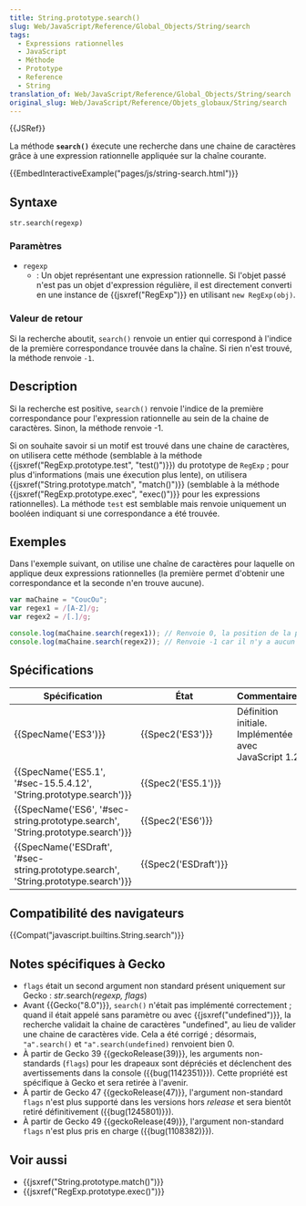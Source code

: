 ```yaml
---
title: String.prototype.search()
slug: Web/JavaScript/Reference/Global_Objects/String/search
tags:
  - Expressions rationnelles
  - JavaScript
  - Méthode
  - Prototype
  - Reference
  - String
translation_of: Web/JavaScript/Reference/Global_Objects/String/search
original_slug: Web/JavaScript/Reference/Objets_globaux/String/search
---
```

{{JSRef}}

La méthode **`search()`** éxecute une recherche dans une chaine de caractères grâce à une expression rationnelle appliquée sur la chaîne courante.

{{EmbedInteractiveExample("pages/js/string-search.html")}}

## Syntaxe

    str.search(regexp)

### Paramètres

- `regexp`
  - : Un objet représentant une expression rationnelle. Si l'objet passé n'est pas un objet d'expression régulière, il est directement converti en une instance de {{jsxref("RegExp")}} en utilisant `new RegExp(obj)`.

### Valeur de retour

Si la recherche aboutit, `search()` renvoie un entier qui correspond à l'indice de la première correspondance trouvée dans la chaîne. Si rien n'est trouvé, la méthode renvoie `-1`.

## Description

Si la recherche est positive, `search()` renvoie l'indice de la première correspondance pour l'expression rationnelle au sein de la chaine de caractères. Sinon, la méthode renvoie -1.

Si on souhaite savoir si un motif est trouvé dans une chaine de caractères, on utilisera cette méthode (semblable à la méthode {{jsxref("RegExp.prototype.test", "test()")}}) du prototype de `RegExp` ; pour plus d'informations (mais une éxecution plus lente), on utilisera {{jsxref("String.prototype.match", "match()")}} (semblable à la méthode {{jsxref("RegExp.prototype.exec", "exec()")}} pour les expressions rationnelles). La méthode `test` est semblable mais renvoie uniquement un booléen indiquant si une correspondance a été trouvée.

## Exemples

Dans l'exemple suivant, on utilise une chaîne de caractères pour laquelle on applique deux expressions rationnelles (la première permet d'obtenir une correspondance et la seconde n'en trouve aucune).

```js
var maChaine = "CoucOu";
var regex1 = /[A-Z]/g;
var regex2 = /[.]/g;

console.log(maChaine.search(regex1)); // Renvoie 0, la position de la première majuscule
console.log(maChaine.search(regex2)); // Renvoie -1 car il n'y a aucun point dans la chaîne
```

## Spécifications

| Spécification                                                                                                | État                         | Commentaires                                         |
| ------------------------------------------------------------------------------------------------------------ | ---------------------------- | ---------------------------------------------------- |
| {{SpecName('ES3')}}                                                                                     | {{Spec2('ES3')}}         | Définition initiale. Implémentée avec JavaScript 1.2 |
| {{SpecName('ES5.1', '#sec-15.5.4.12', 'String.prototype.search')}}                     | {{Spec2('ES5.1')}}     |                                                      |
| {{SpecName('ES6', '#sec-string.prototype.search', 'String.prototype.search')}}     | {{Spec2('ES6')}}         |                                                      |
| {{SpecName('ESDraft', '#sec-string.prototype.search', 'String.prototype.search')}} | {{Spec2('ESDraft')}} |                                                      |

## Compatibilité des navigateurs

{{Compat("javascript.builtins.String.search")}}

## Notes spécifiques à Gecko

- `flags` était un second argument non standard présent uniquement sur Gecko : _str_.search(_regexp, flags_)
- Avant {{Gecko("8.0")}}, `search()` n'était pas implémenté correctement ; quand il était appelé sans paramètre ou avec {{jsxref("undefined")}}, la recherche validait la chaine de caractères "undefined", au lieu de valider une chaine de caractères vide. Cela a été corrigé ; désormais, `"a".search()` et `"a".search(undefined)` renvoient bien 0.
- À partir de Gecko 39 {{geckoRelease(39)}}, les arguments non-standards (`flags`) pour les drapeaux sont dépréciés et déclenchent des avertissements dans la console ({{bug(1142351)}}). Cette propriété est spécifique à Gecko et sera retirée à l'avenir.
- À partir de Gecko 47 {{geckoRelease(47)}}, l'argument non-standard `flags` n'est plus supporté dans les versions hors _release_ et sera bientôt retiré définitivement ({{bug(1245801)}}).
- À partir de Gecko 49 {{geckoRelease(49)}}, l'argument non-standard `flags` n'est plus pris en charge ({{bug(1108382)}}).

## Voir aussi

- {{jsxref("String.prototype.match()")}}
- {{jsxref("RegExp.prototype.exec()")}}
